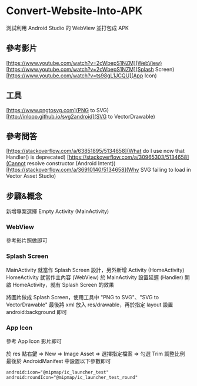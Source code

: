 # Convert-Website-Into-APK
測試利用 Android Studio 的 WebView 並打包成 APK

## 參考影片
[https://www.youtube.com/watch?v=2cWbepS1NZM](WebView)
[https://www.youtube.com/watch?v=2cWbepS1NZM](Splash Screen)
[https://www.youtube.com/watch?v=ts98gL1JCQU](App Icon)

## 工具
[https://www.pngtosvg.com](PNG to SVG)
[http://inloop.github.io/svg2android](SVG to VectorDrawable)

## 參考問答
[https://stackoverflow.com/a/63851895/5134658](What do I use now that Handler() is deprecated)
[https://stackoverflow.com/a/30965303/5134658](Cannot resolve constructor (Android Intent))
[https://stackoverflow.com/a/36910140/5134658](Why SVG failing to load in Vector Asset Studio)


## 步驟&概念

新增專案選擇 Empty Activity (MainActivity)

### WebView
參考影片照做即可

### Splash Screen

MainActivity 就當作 Splash Screen 設計，另外新增 Activity (HomeActivity)
HomeActivity 就當作主內容 (WebView)
於 MainActivity 設置延遲 (Handler) 開啟 HomeActivity，就有 Splash Screen 的效果

將圖片做成 Splash Screen，使用工具中 "PNG to SVG"、"SVG to VectorDrawable"
最後將 xml 放入 res/drawable，再於指定 layout 設置 android:background 即可

### App Icon

參考 App Icon 影片即可

於 res 點右鍵 => New => Image Asset => 選擇指定檔案 => 勾選 Trim 調整比例
最後於 AndroidManifest 中設置以下參數即可
```
android:icon="@mipmap/ic_launcher_test"
android:roundIcon="@mipmap/ic_launcher_test_round"
```
